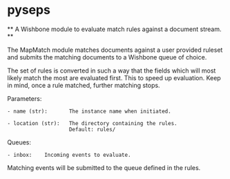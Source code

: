 pyseps
======

** A Wishbone module to evaluate match rules against a document stream. **

The MapMatch module matches documents against a user provided ruleset
and submits the matching documents to a Wishbone queue of choice.

The set of rules is converted in such a way that the fields which will most
likely match the most are evaluated first.  This to speed up evaluation.
Keep in mind, once a rule matched, further matching stops.

Parameters:

    - name (str):       The instance name when initiated.

    - location (str):   The directory containing the rules.
                        Default: rules/

Queues:

    - inbox:    Incoming events to evaluate.

Matching events will be submitted to the queue defined in the rules.
